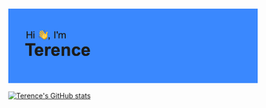 ![header](https://github.com/TerenceGrover/TerenceGrover/blob/main/header.png?raw=true)

[![Terence's GitHub stats](https://github-readme-stats.vercel.app/api?username=TerenceGrover&count_private=true)](https://github.com/TerenceGrover/github-readme-stats)

<!--
**TerenceGrover/TerenceGrover** is a ✨ _special_ ✨ repository because its `README.md` (this file) appears on your GitHub profile.

Here are some ideas to get you started:

- 🔭 I’m currently working on ...
- 🌱 I’m currently learning ...
- 👯 I’m looking to collaborate on ...
- 🤔 I’m looking for help with ...
- 💬 Ask me about ...
- 📫 How to reach me: ...
- 😄 Pronouns: ...
- ⚡ Fun fact: ...
-->
